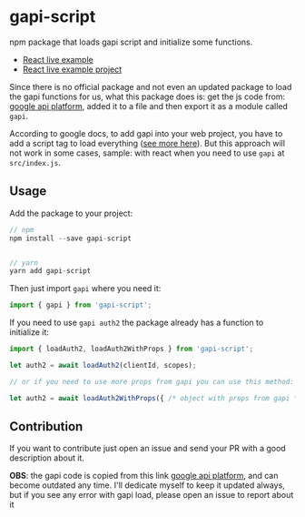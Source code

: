 # gapi-script
npm package that loads gapi script and initialize some functions.

 - [React live example](https://google-gapi-login.herokuapp.com)
 - [React live example project](https://github.com/LucasAndrad/gapi-script-live-example)

Since there is no official package and not even an updated package to load the gapi functions for us, what this package does is: get the js code from: [google api platform](https://apis.google.com/js/platform.js), added it to a file and then export it as a module called `gapi`.

According to google docs, to add gapi into your web project, you have to add a script tag to load everything ([see more here](https://developers.google.com/identity/sign-in/web/sign-in)). But this approach will not work in some cases, sample: with react when you need to use `gapi` at `src/index.js`.

## Usage
Add the package to your project:

```javascript
// npm
npm install --save gapi-script


// yarn
yarn add gapi-script
```

Then just import `gapi` where you need it:
```javascript
import { gapi } from 'gapi-script';
```

If you need to use `gapi auth2` the package already has a function to initialize it:

```javascript
import { loadAuth2, loadAuth2WithProps } from 'gapi-script';

let auth2 = await loadAuth2(clientId, scopes);

// or if you need to use more props from gapi you can use this method:

let auth2 = await loadAuth2WithProps({ /* object with props from gapi */ });
```

## Contribution
If you want to contribute just open an issue and send your PR with a good description about it.

**OBS**: the gapi code is copied from this link [google api platform](https://apis.google.com/js/platform.js), and can become outdated any time. I'll dedicate myself to keep it updated always, but if you see any error with gapi load, please open an issue to report about it
